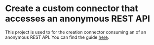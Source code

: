 # Create a custom connector that accesses an anonymous REST API
This project is used to for the creation connector consuming an of an anonymous REST API.
You can find the guide [here](https://www.nubo.eu/Create-Custom-Connector-That-Accesses-An-Anonymous-REST-API/).